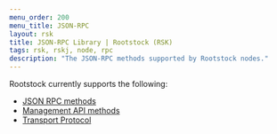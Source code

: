 ```yaml
---
menu_order: 200
menu_title: JSON-RPC
layout: rsk
title: JSON-RPC Library | Rootstock (RSK)
tags: rsk, rskj, node, rpc
description: "The JSON-RPC methods supported by Rootstock nodes."
---
```


Rootstock currently supports the following:

- [JSON RPC methods](/rsk/node/architecture/json-rpc/json-rpc-methods/)
- [Management API methods](/rsk/node/architecture/json-rpc/management-api-methods/)
- [Transport Protocol](/rsk/node/architecture/json-rpc/transport-protocols/)